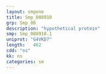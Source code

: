 ```yaml
---
layout: smgene
title: Smp_008910
grp: Smp_00
description: "hypothetical protein"
smp: Smp_008910.1
uniprot: "G4VKD7"
length:   462
cdd: "ns"
kk: ns
categories: sm
---
```

